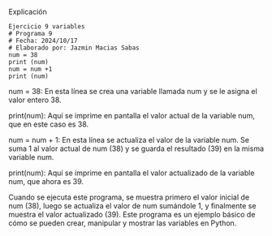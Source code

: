 Explicación
```
Ejercicio 9 variables
# Programa 9 
# Fecha: 2024/10/17
# Elaborado por: Jazmin Macias Sabas 
num = 38
print (num)
num = num +1
print (num)
```
num = 38:
En esta línea se crea una variable llamada num y se le asigna el valor entero 38.

print(num):
Aquí se imprime en pantalla el valor actual de la variable num, que en este caso es 38.

num = num + 1:
En esta línea se actualiza el valor de la variable num. Se suma 1 al valor actual de num (38) y se guarda el resultado (39) en la misma variable num.

print(num):
Aquí se imprime en pantalla el valor actualizado de la variable num, que ahora es 39.

Cuando se ejecuta este programa, se muestra primero el valor inicial de num (38), luego se actualiza el valor de num sumándole 1, y finalmente se muestra el valor actualizado (39). Este programa es un ejemplo básico de cómo se pueden crear, manipular y mostrar las variables en Python.
